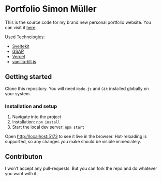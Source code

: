 # Portfolio Simon Müller

This is the source code for my brand new personal portfolio website.
You can visit it [here](https://seimon.ch).

Used Technologies:
- [Sveltekit](https://kit.svelte.dev)
- [GSAP](https://greensock.com/gsap/)
- [Vercel](https://vercel.com)
- [vanilla-tilt.js](https://github.com/micku7zu/vanilla-tilt.js)

## Getting started
Clone this repository. You will need `Node.js` and `Git` installed globally on your system.

### Installation and setup

1. Navigate into the project
2. Installation: `npm install`
3. Start the local dev server: `npm start`

Open [http://localhost:5173](http://localhost:5173/) to see it live in the browser. Hot-reloading is supported, so any changes you make should be visible immediately.

## Contributon
I won't accept any pull-requests. But you can fork the repo and do whatever you want with it.
